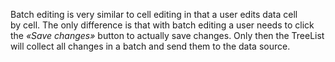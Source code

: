 Batch editing is&nbsp;very similar to&nbsp;cell editing in&nbsp;that a&nbsp;user edits data cell by&nbsp;cell. The only difference is&nbsp;that with batch editing a&nbsp;user needs to&nbsp;click the _&laquo;Save changes&raquo;_ button to&nbsp;actually save changes. Only then the TreeList will collect all changes in&nbsp;a&nbsp;batch and send them to&nbsp;the data source.